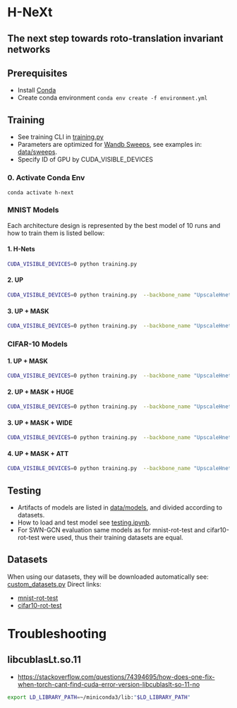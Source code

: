 # H-NeXt
## The next step towards roto-translation invariant networks
## Prerequisites
* Install [Conda](https://docs.conda.io/projects/conda/en/latest/user-guide/install/index.html)
* Create conda environment 
``
conda env create -f environment.yml
``
## Training
* See training CLI in [training.py](./h-next/training.py)
* Parameters are optimized for [Wandb Sweeps](https://wandb.ai/site/sweeps), see examples in: [data/sweeps](./data/sweeps). 
* Specify ID of GPU by CUDA_VISIBLE_DEVICES
### 0. Activate Conda Env
``` 
conda activate h-next
```
### MNIST Models
Each architecture design is represented by the best model of 10 runs and how to train them is listed bellow:

#### 1. H-Nets
```bash
CUDA_VISIBLE_DEVICES=0 python training.py 
```
#### 2. **UP** 
```bash
CUDA_VISIBLE_DEVICES=0 python training.py  --backbone_name "UpscaleHnetBackbone"
```
#### 3. **UP + MASK**
```bash
CUDA_VISIBLE_DEVICES=0 python training.py  --backbone_name "UpscaleHnetBackbone" --backbone_hparams "{'circular_masking':True}"
```
### CIFAR-10 Models 
#### 1. **UP + MASK**
```bash
CUDA_VISIBLE_DEVICES=0 python training.py  --backbone_name "UpscaleHnetBackbone" --backbone_hparams "{'maximum_order': 1, 'circular_masking':True, 'in_channels':3}" --datamodule_name "cifar10-rot-test"
```
#### 2. **UP + MASK + HUGE**
```bash
CUDA_VISIBLE_DEVICES=0 python training.py  --backbone_name "UpscaleHnetBackbone" --backbone_hparams "{'maximum_order': 2, 'circular_masking':True, 'in_channels':3, 'nf1':32, 'nf2':64, 'nf3':128}" --datamodule_name "cifar10-rot-test"
```
#### 3. **UP + MASK + WIDE**
```bash
CUDA_VISIBLE_DEVICES=0 python training.py  --backbone_name "UpscaleHnetWideBackbone" --classnet_name "ZernikeProtypePooling" --datamodule_name "cifar10-rot-test"
```
#### 4. **UP + MASK + ATT**
```bash
CUDA_VISIBLE_DEVICES=0 python training.py  --backbone_name "UpscaleHnetWideBackbone" --backbone_hparams "{'model_str' : 'B-8-MP,B-16' }" --classnet_name "TransformerPooling" --datamodule_name "cifar10-rot-test"
```
## Testing
* Artifacts of models are listed in [data/models](./data/models), and divided according to datasets.
* How to load and test model see [testing.ipynb](./h-next/testing.ipynb).
* For SWN-GCN evaluation same models as for mnist-rot-test and cifar10-rot-test were used, thus their training datasets are equal. 

## Datasets
When using our datasets, they will be downloaded automatically see: [custom_datasets.py](./h-next/custom_datasets.py)
Direct links: 
* [mnist-rot-test](https://owncloud.cesnet.cz/index.php/s/q2BYzg8Uzcc8O4g/download)
* [cifar10-rot-test](https://owncloud.cesnet.cz/index.php/s/Denv319G7GwulEv/download) 

# Troubleshooting
## libcublasLt.so.11
* https://stackoverflow.com/questions/74394695/how-does-one-fix-when-torch-cant-find-cuda-error-version-libcublaslt-so-11-no
```bash
export LD_LIBRARY_PATH=~/miniconda3/lib:"$LD_LIBRARY_PATH"
```